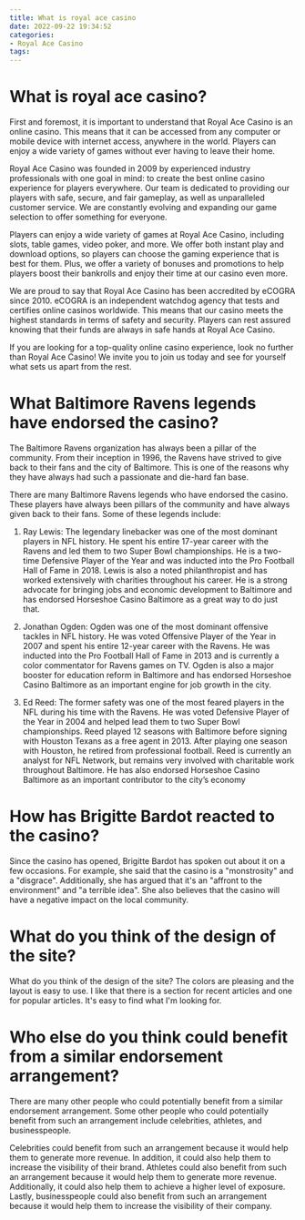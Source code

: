 ```yaml
---
title: What is royal ace casino 
date: 2022-09-22 19:34:52
categories:
- Royal Ace Casino
tags:
---
```



#  What is royal ace casino? 

First and foremost, it is important to understand that Royal Ace Casino is an online casino. This means that it can be accessed from any computer or mobile device with internet access, anywhere in the world. Players can enjoy a wide variety of games without ever having to leave their home. 

Royal Ace Casino was founded in 2009 by experienced industry professionals with one goal in mind: to create the best online casino experience for players everywhere. Our team is dedicated to providing our players with safe, secure, and fair gameplay, as well as unparalleled customer service. We are constantly evolving and expanding our game selection to offer something for everyone. 

Players can enjoy a wide variety of games at Royal Ace Casino, including slots, table games, video poker, and more. We offer both instant play and download options, so players can choose the gaming experience that is best for them. Plus, we offer a variety of bonuses and promotions to help players boost their bankrolls and enjoy their time at our casino even more. 

We are proud to say that Royal Ace Casino has been accredited by eCOGRA since 2010. eCOGRA is an independent watchdog agency that tests and certifies online casinos worldwide. This means that our casino meets the highest standards in terms of safety and security. Players can rest assured knowing that their funds are always in safe hands at Royal Ace Casino. 

If you are looking for a top-quality online casino experience, look no further than Royal Ace Casino! We invite you to join us today and see for yourself what sets us apart from the rest.

#  What Baltimore Ravens legends have endorsed the casino? 

The Baltimore Ravens organization has always been a pillar of the community. From their inception in 1996, the Ravens have strived to give back to their fans and the city of Baltimore. This is one of the reasons why they have always had such a passionate and die-hard fan base.

There are many Baltimore Ravens legends who have endorsed the casino. These players have always been pillars of the community and have always given back to their fans. Some of these legends include:

1) Ray Lewis: The legendary linebacker was one of the most dominant players in NFL history. He spent his entire 17-year career with the Ravens and led them to two Super Bowl championships. He is a two-time Defensive Player of the Year and was inducted into the Pro Football Hall of Fame in 2018. Lewis is also a noted philanthropist and has worked extensively with charities throughout his career. He is a strong advocate for bringing jobs and economic development to Baltimore and has endorsed Horseshoe Casino Baltimore as a great way to do just that.

2) Jonathan Ogden: Ogden was one of the most dominant offensive tackles in NFL history. He was voted Offensive Player of the Year in 2007 and spent his entire 12-year career with the Ravens. He was inducted into the Pro Football Hall of Fame in 2013 and is currently a color commentator for Ravens games on TV. Ogden is also a major booster for education reform in Baltimore and has endorsed Horseshoe Casino Baltimore as an important engine for job growth in the city.

3) Ed Reed: The former safety was one of the most feared players in the NFL during his time with the Ravens. He was voted Defensive Player of the Year in 2004 and helped lead them to two Super Bowl championships. Reed played 12 seasons with Baltimore before signing with Houston Texans as a free agent in 2013. After playing one season with Houston, he retired from professional football. Reed is currently an analyst for NFL Network, but remains very involved with charitable work throughout Baltimore. He has also endorsed Horseshoe Casino Baltimore as an important contributor to the city’s economy

#  How has Brigitte Bardot reacted to the casino? 

Since the casino has opened, Brigitte Bardot has spoken out about it on a few occasions. For example, she said that the casino is a "monstrosity" and a "disgrace". Additionally, she has argued that it's an "affront to the environment" and "a terrible idea". She also believes that the casino will have a negative impact on the local community.

#  What do you think of the design of the site? 

What do you think of the design of the site? The colors are pleasing and the layout is easy to use. I like that there is a section for recent articles and one for popular articles. It's easy to find what I'm looking for.

#  Who else do you think could benefit from a similar endorsement arrangement?

There are many other people who could potentially benefit from a similar endorsement arrangement. Some other people who could potentially benefit from such an arrangement include celebrities, athletes, and businesspeople.

Celebrities could benefit from such an arrangement because it would help them to generate more revenue. In addition, it could also help them to increase the visibility of their brand. Athletes could also benefit from such an arrangement because it would help them to generate more revenue. Additionally, it could also help them to achieve a higher level of exposure. Lastly, businesspeople could also benefit from such an arrangement because it would help them to increase the visibility of their company.